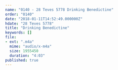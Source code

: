 ```yaml
---
name: "0140 - 28 Teves 5778 Drinking Benedictine"
order: "0140"
date: "2018-01-11T14:52:49.000000Z"
hdate: "28 Teves 5778"
title: "Drinking Benedictine"
keywords: []
file:
- ext: ".m4a"
  mime: "audio/x-m4a"
  size: 1955450
  duration: "4:03"
published: true
---
```


